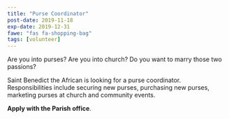 ```yaml
---
title: "Purse Coordinator"
post-date: 2019-11-18
exp-date: 2019-12-31
fawe: "fas fa-shopping-bag"
tags: [volunteer]
---
```

Are you into purses? Are you into church? Do you want to marry those two passions? 

Saint Benedict the African is looking for a purse coordinator. Responsibilities include securing new purses, purchasing new purses, marketing purses at church and community events. 

**Apply with the Parish office**.